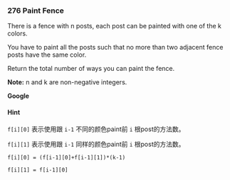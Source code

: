 ### 276 Paint Fence

There is a fence with n posts, each post can be painted with one of the k colors.

You have to paint all the posts such that no more than two adjacent fence posts have the same color.

Return the total number of ways you can paint the fence.

**Note:**
n and k are non-negative integers.

**Google**

#### Hint

`f[i][0]` 表示使用跟 `i-1` 不同的颜色paint前 `i` 根post的方法数。

`f[i][1]` 表示使用跟 `i-1` 同样的颜色paint前 `i` 根post的方法数。

`f[i][0] = (f[i-1][0]+f[i-1][1])*(k-1)`

`f[i][1] = f[i-1][0]`

